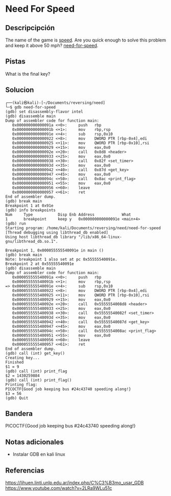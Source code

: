 # Need For Speed
## Descripcipción
The name of the game is [speed](https://www.youtube.com/watch?v=8piqd2BWeGI). Are you quick enough to solve this problem and keep it above 50 mph? [need-for-speed](https://jupiter.challenges.picoctf.org/static/cd51b2c95be9f3626db6fe6665afb5a3/need-for-speed).
## Pistas
What is the final key?
## Solucion
```
┌──(kali㉿kali)-[~/Documents/reversing/need]
└─$ gdb need-for-speed
(gdb) set disassembly-flavor intel
(gdb) disassemble main
Dump of assembler code for function main:
   0x000000000000091a <+0>:     push   rbp
   0x000000000000091b <+1>:     mov    rbp,rsp
   0x000000000000091e <+4>:     sub    rsp,0x10
   0x0000000000000922 <+8>:     mov    DWORD PTR [rbp-0x4],edi
   0x0000000000000925 <+11>:    mov    QWORD PTR [rbp-0x10],rsi
   0x0000000000000929 <+15>:    mov    eax,0x0
   0x000000000000092e <+20>:    call   0x8d8 <header>
   0x0000000000000933 <+25>:    mov    eax,0x0
   0x0000000000000938 <+30>:    call   0x82f <set_timer>
   0x000000000000093d <+35>:    mov    eax,0x0
   0x0000000000000942 <+40>:    call   0x87d <get_key>
   0x0000000000000947 <+45>:    mov    eax,0x0
   0x000000000000094c <+50>:    call   0x8ac <print_flag>
   0x0000000000000951 <+55>:    mov    eax,0x0
   0x0000000000000956 <+60>:    leave
   0x0000000000000957 <+61>:    ret
End of assembler dump.
(gdb) break main
Breakpoint 1 at 0x91e
(gdb) info breakpoints
Num     Type           Disp Enb Address            What
1       breakpoint     keep y   0x000000000000091e <main+4>
(gdb) run
Starting program: /home/kali/Documents/reversing/need/need-for-speed 
[Thread debugging using libthread_db enabled]
Using host libthread_db library "/lib/x86_64-linux-gnu/libthread_db.so.1".

Breakpoint 1, 0x000055555540091e in main ()
(gdb) break main
Note: breakpoint 1 also set at pc 0x55555540091e.
Breakpoint 2 at 0x55555540091e
(gdb) disassemble main
Dump of assembler code for function main:
   0x000055555540091a <+0>:     push   rbp
   0x000055555540091b <+1>:     mov    rbp,rsp
=> 0x000055555540091e <+4>:     sub    rsp,0x10
   0x0000555555400922 <+8>:     mov    DWORD PTR [rbp-0x4],edi
   0x0000555555400925 <+11>:    mov    QWORD PTR [rbp-0x10],rsi
   0x0000555555400929 <+15>:    mov    eax,0x0
   0x000055555540092e <+20>:    call   0x5555554008d8 <header>
   0x0000555555400933 <+25>:    mov    eax,0x0
   0x0000555555400938 <+30>:    call   0x55555540082f <set_timer>
   0x000055555540093d <+35>:    mov    eax,0x0
   0x0000555555400942 <+40>:    call   0x55555540087d <get_key>
   0x0000555555400947 <+45>:    mov    eax,0x0
   0x000055555540094c <+50>:    call   0x5555554008ac <print_flag>
   0x0000555555400951 <+55>:    mov    eax,0x0
   0x0000555555400956 <+60>:    leave
   0x0000555555400957 <+61>:    ret
End of assembler dump.
(gdb) call (int) get_key()
Creating key...
Finished
$1 = 9
(gdb) call (int) print_flag
$2 = 1430259884
(gdb) call (int) print_flag()
Printing flag:
PICOCTF{Good job keeping bus #24c43740 speeding along!}
$3 = 56
(gdb) Quit
```
## Bandera
PICOCTF{Good job keeping bus #24c43740 speeding along!}
## Notas adicionales
- Instalar GDB en kali linux
## Referencias
https://lihuen.linti.unlp.edu.ar/index.php/C%C3%B3mo_usar_GDB
https://www.youtube.com/watch?v=2LRa9WLu51c
